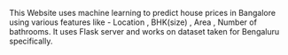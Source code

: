 This Website uses machine learning to predict house prices in Bangalore using various features like - Location , BHK(size) , Area , Number of bathrooms.
It uses Flask server and works on dataset taken for Bengaluru specifically.
